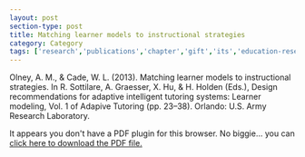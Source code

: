 ```yaml
---
layout: post
section-type: post
title: Matching learner models to instructional strategies
category: Category
tags: ['research','publications','chapter','gift','its','education-research','csal']
---
```

Olney, A. M., & Cade, W. L. (2013). Matching learner models to instructional strategies. In R. Sottilare, A. Graesser, X. Hu, & H. Holden (Eds.), Design recommendations for adaptive intelligent tutoring systems: Learner modeling, Vol. 1 of Adapive Tutoring (pp. 23–38). Orlando: U.S. Army Research Laboratory. 

<object data="https://blogs.memphis.edu/aolney/files/2019/10/olney_matchinglearner_2013.pdf" type="application/pdf" width="100%" height="600px">
 
  <p>It appears you don't have a PDF plugin for this browser.
  No biggie... you can <a href="https://blogs.memphis.edu/aolney/files/2019/10/olney_matchinglearner_2013.pdf">click here to
  download the PDF file.</a></p>
  
</object>